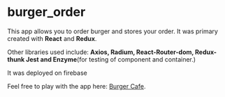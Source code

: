 # burger_order


This app allows you to order burger and stores your order.
It was primary created with **React** and **Redux**. 

Other libraries used include: **Axios, Radium, React-Router-dom, Redux-thunk Jest and Enzyme**(for testing of component and container.)

It was deployed on firebase

Feel free to play with the app here: [Burger Cafe](https://react-my-burger-cafe.firebaseapp.com/).
